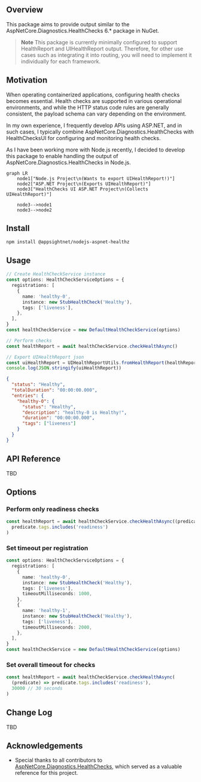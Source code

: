 ## Overview

This package aims to provide output similar to the AspNetCore.Diagnostics.HealthChecks 6.\* package in NuGet.

> **Note**
> This package is currently minimally configured to support HealthReport and UIHealthReport output. Therefore, for other use cases such as integrating it into routing, you will need to implement it individually for each framework.

## Motivation

When operating containerized applications, configuring health checks becomes essential. Health checks are supported in various operational environments, and while the HTTP status code rules are generally consistent, the payload schema can vary depending on the environment.

In my own experience, I frequently develop APIs using ASP.NET, and in such cases, I typically combine AspNetCore.Diagnostics.HealthChecks with HealthChecksUI for configuring and monitoring health checks.

As I have been working more with Node.js recently, I decided to develop this package to enable handling the output of AspNetCore.Diagnostics.HealthChecks in Node.js.

```mermaid
graph LR
    node1["Node.js Project\n(Wants to export UIHealthReport!)"]
    node2["ASP.NET Project\n(Exports UIHealthReport)"]
    node3["HealthChecks UI ASP.NET Project\n(Collects UIHealthReport)"]

    node3-->node1
    node3-->node2
```

## Install

`npm install @appsightnet/nodejs-aspnet-healthz`

## Usage

```ts
// Create HealthCheckService instance
const options: HealthCheckServiceOptions = {
  registrations: [
    {
      name: 'healthy-0',
      instance: new StubHealthCheck('Healthy'),
      tags: ['liveness'],
    },
  ],
}
const healthCheckService = new DefaultHealthCheckService(options)

// Perform checks
const healthReport = await healthCheckService.checkHealthAsync()

// Export UIHealthReport json
const uiHealthReport = UIHealthReportUtils.fromHealthReport(healthReport)
console.log(JSON.stringify(uiHealthReport))
```

```json
{
  "status": "Healthy",
  "totalDuration": "00:00:00.000",
  "entries": {
    "healthy-0": {
      "status": "Healthy",
      "description": "healthy-0 is Healthy!",
      "duration": "00:00:00.000",
      "tags": ["liveness"]
    }
  }
}
```

## API Reference

TBD

## Options

### Perform only readiness checks

```ts
const healthReport = await healthCheckService.checkHealthAsync((predicate) =>
  predicate.tags.includes('readiness')
)
```

### Set timeout per registration

```ts
const options: HealthCheckServiceOptions = {
  registrations: [
    {
      name: 'healthy-0',
      instance: new StubHealthCheck('Healthy'),
      tags: ['liveness'],
      timeoutMilliseconds: 1000,
    },
    {
      name: 'healthy-1',
      instance: new StubHealthCheck('Healthy'),
      tags: ['liveness'],
      timeoutMilliseconds: 2000,
    },
  ],
}
const healthCheckService = new DefaultHealthCheckService(options)
```

### Set overall timeout for checks

```ts
const healthReport = await healthCheckService.checkHealthAsync(
  (predicate) => predicate.tags.includes('readiness'),
  30000 // 30 seconds
)
```

## Change Log

TBD

## Acknowledgements

- Special thanks to all contributors to [AspNetCore.Diagnostics.HealthChecks]([https://github.com/Xabaril/AspNetCore.Diagnostics.HealthChecks]), which served as a valuable reference for this project.
